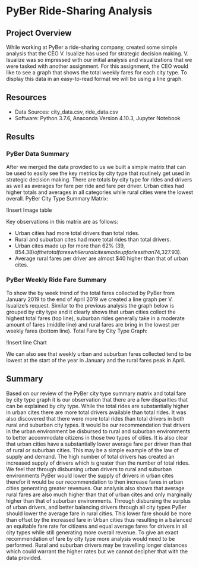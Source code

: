 # PyBer Ride-Sharing Analysis
## Project Overview

While working at PyBer a ride-sharing company, created some simple analysis that the CEO V. Isualize has used for strategic decision making. V. Isualize was so impressed with our initial analysis and visualizations that we were tasked with another assignment. For this assignment, the CEO would like to see a graph that shows the total weekly fares for each city type. To display this data in an easy-to-read format we will be using a line graph. 
## Resources
-	Data Sources: city_data.csv, ride_data.csv
-	Software: Python 3.7.6, Anaconda Version 4.10.3, Jupyter Notebook

## Results

### PyBer Data Summary 
After we merged the data provided to us we built a simple matrix that can be used to easily see the key metrics by city type that routinely get used in strategic decision making. There are totals by city type for rides and drivers as well as averages for fare per ride and fare per driver. 
Urban cities had higher totals and averages in all categories while rural cities were the lowest overall. 
PyBer City Type Summary Matrix: 

!Insert Image table

Key observations in this matrix are as follows: 
-	Urban cities had more total drivers than total rides.
-	Rural and suburban cites had more total rides than total drivers. 
-	Urban cites made up for more than 62% ($39,854.38) of the total fares while rural cites made up for less than 7% ($4,327.93).
-	Average rural fares per driver are almost $40 higher than that of urban cites. 

### PyBer Weekly Ride Fare Summary 
To show the by week trend of the total fares collected by PyBer from January 2019 to the end of April 2019 we created a line graph per V. Isualize’s request. Similar to the previous analysis the graph below is grouped by city type and it clearly shows that urban cities collect the highest total fares (top line), suburban rides generally take in a moderate amount of fares (middle line) and rural fares are bring in the lowest per weekly fares (bottom line). 
Total Fare by City Type Graph: 

!Insert line Chart

We can also see that weekly urban and suburban fares collected tend to be lowest at the start of the year in January and the rural fares peak in April. 
## Summary 
Based on our review of the PyBer city type summary matrix and total fare by city type graph it is our observation that there are a few disparities that can be explained by city type. While the total rides are substantially higher in urban cites there are more total drivers available than total rides. It was also discovered that there were more total rides than total drivers in both rural and suburban city types. It would be our recommendation that drivers in the urban environment be disbursed to rural and suburban environments to better accommodate citizens in those two types of cities. It is also clear that urban cities have a substantially lower average fare per driver than that of rural or suburban cities. This may be a simple example of the law of supply and demand. The high number of total drivers has created an increased supply of drivers which is greater than the number of total rides. We feel that through disbursing urban drivers to rural and suburban environments PyBer would lower the supply of drivers in urban cites therefor it would be our recommendation to then increase fares in urban cities generating greater revenues. Our analysis also shows that average rural fares are also much higher than that of urban cites and only marginally higher than that of suburban environments. Through disbursing the surplus of urban drivers, and better balancing drivers through all city types PyBer should lower the average fare in rural cities. This lower fare should be more than offset by the increased fare in Urban cities thus resulting in a balanced an equitable fare rate for citizens and equal average fares for drivers in all city types while still generating more overall revenue. To give an exact recommendation of fare by city type more analysis would need to be performed. Rural and suburban drivers may be travelling longer distances which could warrant the higher rates but we cannot decipher that with the data provided. 
